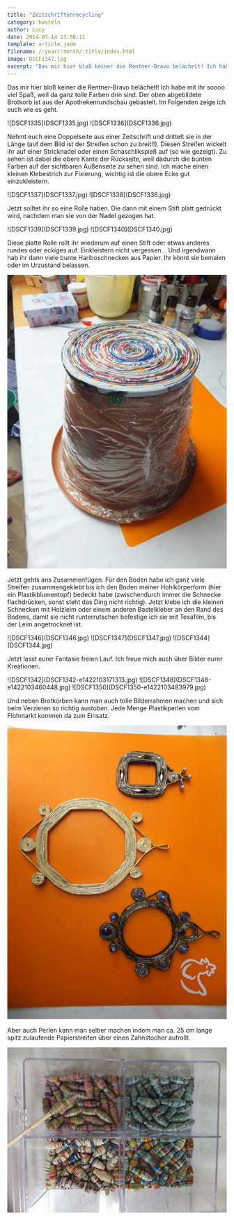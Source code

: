 ```yaml
---
title: "Zeitschriftenrecycling"
category: basteln
author: Lucy
date: 2014-07-14 13:50:11
template: article.jade
filename: /:year/:month/:title/index.html
image: DSCF1347.jpg
excerpt: "Das mir hier bloß keiner die Rentner-Bravo belächelt! Ich habe mit ihr soooo viel Spaß, weil da ganz tolle Farben drin sind."
---
```


Das mir hier bloß keiner die Rentner-Bravo belächelt! Ich habe mit ihr soooo viel Spaß, weil da ganz tolle Farben drin sind. Der oben abgebildete Brotkorb ist aus der Apothekenrundschau gebastelt. Im Folgenden zeige ich euch wie es geht.


<div class="slideshow_landscape">
![DSCF1335](DSCF1335.jpg)
![DSCF1336](DSCF1336.jpg)
</div>

Nehmt euch eine Doppelseite aus einer Zeitschrift und drittelt sie in der Länge (auf dem Bild ist der Streifen schon zu breit!!). Diesen Streifen wickelt ihr auf einer Stricknadel oder einen Schaschlikspieß auf (so wie gezeigt). Zu sehen ist dabei die obere Kante der Rückseite, weil dadurch die bunten Farben auf der sichtbaren Außenseite zu sehen sind. Ich mache einen kleinen Klebestrich zur Fixierung, wichtig ist die obere Ecke gut einzukleistern.


<div class="slideshow_portrait">
![DSCF1337](DSCF1337.jpg)
![DSCF1338](DSCF1338.jpg)
</div>

Jetzt solltet ihr so eine Rolle haben. Die dann mit einem Stift platt gedrückt wird, nachdem man sie von der Nadel gezogen hat.


<div class="slideshow_portrait">
![DSCF1339](DSCF1339.jpg)
![DSCF1340](DSCF1340.jpg)
</div>

Diese platte Rolle rollt ihr wiederum auf einen Stift oder etwas anderes rundes oder eckiges auf. Einkleistern nicht vergessen... Und irgendwann hab ihr dann viele bunte Hariboschnecken aus Papier. Ihr könnt sie bemalen oder im Urzustand belassen.


![DSCF1341](DSCF1341-e1422103198308.jpg)

Jetzt gehts ans Zusammenfügen. Für den Boden habe ich ganz viele Streifen zusammengeklebt bis ich den Boden meiner Hohlkörperform (hier ein Plastikblumentopf) bedeckt habe (zwischendurch immer die Schnecke flachdrücken, sonst steht das Ding nicht richtig). Jetzt klebe ich die kleinen Schnecken mit Holzleim oder einem anderen Bastelkleber an den Rand des Bodens, damit sie nicht runterrutschen befestige ich sie mit Tesafilm, bis der Leim angetrocknet ist.


<div class="slideshow_landscape">
![DSCF1346](DSCF1346.jpg)
![DSCF1347](DSCF1347.jpg)
![DSCF1344](DSCF1344.jpg)
</div>

Jetzt lasst eurer Fantasie freien Lauf. Ich freue mich auch über Bilder eurer Kreationen.

<div class="slideshow_portrait">
![DSCF1342](DSCF1342-e1422103171313.jpg)
![DSCF1348](DSCF1348-e1422103460448.jpg)
![DSCF1350](DSCF1350-e1422103483979.jpg)
</div>

Und neben Brotkörben kann man auch tolle Bilderrahmen machen und sich beim Verzieren so richtig austoben. Jede Menge Plastikperlen vom Flohmarkt kommen da zum Einsatz.      

![DSCF1349](DSCF1349.jpg)

Aber auch Perlen kann man selber machen indem man ca. 25 cm lange spitz zulaufende Papierstreifen über einen Zahnstocher aufrollt.

![DSCF1352](DSCF1352.jpg)
